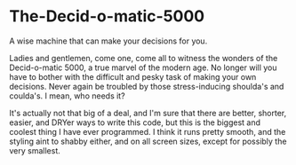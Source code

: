 # The-Decid-o-matic-5000
A wise machine that can make your decisions for you.

Ladies and gentlemen, come one, come all to witness the wonders of the Decid-o-matic 5000, a true marvel of the modern age.  No longer will you have to bother with the difficult and pesky task of making your own decisions.  Never again be troubled by those stress-inducing shoulda's and coulda's.  I mean, who needs it?

It's actually not that big of a deal, and I'm sure that there are better, shorter, easier, and DRYer ways to write this code, but this is the biggest and coolest thing I have ever programmed.  I think it runs pretty smooth, and the styling aint to shabby either, and on all screen sizes, except for possibly the very smallest.  
